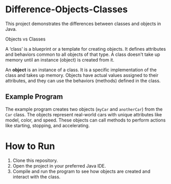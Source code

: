 # Difference-Objects-Classes

This project demonstrates the differences between classes and objects in Java.

Objects vs Classes

A ‘class’ is a blueprint or a template for creating objects. It defines attributes and behaviors common to all objects of that type. A class doesn't take up memory until an instance (object) is created from it.

An **object** is an instance of a class. It is a specific implementation of the class and takes up memory. Objects have actual values assigned to their attributes, and they can use the behaviors (methods) defined in the class.

## Example Program

The example program creates two objects (`myCar` and `anotherCar`) from the `Car` class. The objects represent real-world cars with unique attributes like model, color, and speed. These objects can call methods to perform actions like starting, stopping, and accelerating.

# How to Run

1. Clone this repository.
2. Open the project in your preferred Java IDE.
3. Compile and run the program to see how objects are created and interact with the class.

